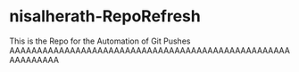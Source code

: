 # nisalherath-RepoRefresh
This is the Repo for the Automation of Git Pushes
AAAAAAAAAAAAAAAAAAAAAAAAAAAAAAAAAAAAAAAAAAAAAAAAAAAAAAAAAAAA